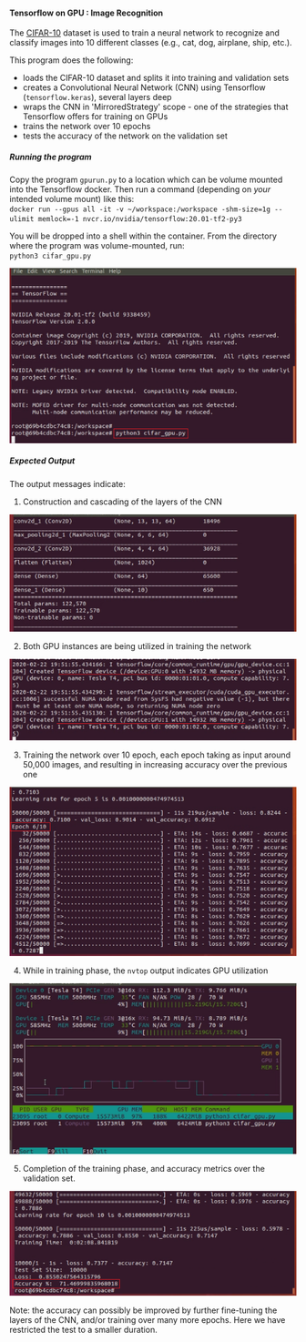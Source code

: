 #### Tensorflow on GPU : Image Recognition
The [CIFAR-10](https://www.cs.toronto.edu/~kriz/cifar.html) dataset is used to train a neural network to recognize and classify images into 10 different classes (e.g., cat, dog, airplane, ship, etc.).

This program does the following:
- loads the CIFAR-10 dataset and splits it into training and validation sets
- creates a Convolutional Neural Network (CNN) using Tensorflow (`tensorflow.keras`), several layers deep
- wraps the CNN in 'MirroredStrategy' scope - one of the strategies that Tensorflow offers for training on GPUs
- trains the network over 10 epochs
- tests the accuracy of the network on the validation set

##### Running the program

Copy the program `gpurun.py` to a location which can be volume mounted into the Tensorflow docker. Then run a command (depending on *your* intended volume mount) like this: \
`docker run --gpus all -it -v ~/workspace:/workspace -shm-size=1g --ulimit memlock=-1 nvcr.io/nvidia/tensorflow:20.01-tf2-py3`

You will be dropped into a shell within the container. From the directory where the program was volume-mounted, run: \
`python3 cifar_gpu.py` 

![gpurun](https://github.com/techyugadi/dnn_gpu/blob/master/img/dnn09.png)

##### Expected Output

The output messages indicate:

1. Construction and cascading of the layers of the CNN

![cnn](https://github.com/techyugadi/dnn_gpu/blob/master/img/dnn11.png)

2. Both GPU instances are being utilized in training the network 

![gpus](https://github.com/techyugadi/dnn_gpu/blob/master/img/dnn10.png)

3. Training the network over 10 epoch, each epoch taking as input around 50,000 images, and resulting in increasing accuracy over the previous one

![epochs](https://github.com/techyugadi/dnn_gpu/blob/master/img/dnn13.png)

4. While in training phase, the `nvtop` output indicates GPU utilization

![nvtop](https://github.com/techyugadi/dnn_gpu/blob/master/img/dnn12.png)

5. Completion of the training phase, and accuracy metrics over the validation set.

![accuracy](https://github.com/techyugadi/dnn_gpu/blob/master/img/dnn14.png)

Note: the accuracy can possibly be improved by further fine-tuning the layers of the CNN, and/or training over many more epochs. Here we have restricted the test to a smaller duration.
